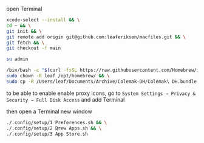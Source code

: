open Terminal
```bash
xcode-select --install && \
cd ~ && \
git init && \
git remote add origin git@github.com:leaferiksen/macfiles.git && \
git fetch && \
git checkout -f main
```
```bash
su admin
```
```bash
/bin/bash -c "$(curl -fsSL https://raw.githubusercontent.com/Homebrew/install/HEAD/install.sh)" && \
sudo chown -R leaf /opt/homebrew/ && \
sudo cp -R /Users/leaf/Documents/Archive/Colemak-DH/Colemak\ DH.bundle /Library/Keyboard\ Layouts/Colemak\ DH.bundle
```
to be able to enable enable proxy icons, go to `System Settings → Privacy & Security → Full Disk Access` and add Terminal 

then open a Terminal new window
```bash
./.config/setup/1 Preferences.sh && \
./.config/setup/2 Brew Apps.sh && \
./.config/setup/3 App Store.sh
```
